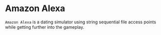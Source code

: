 # Amazon Alexa

`Amazon Alexa` is a dating simulator using string sequential file access points while getting further into the gameplay.  
